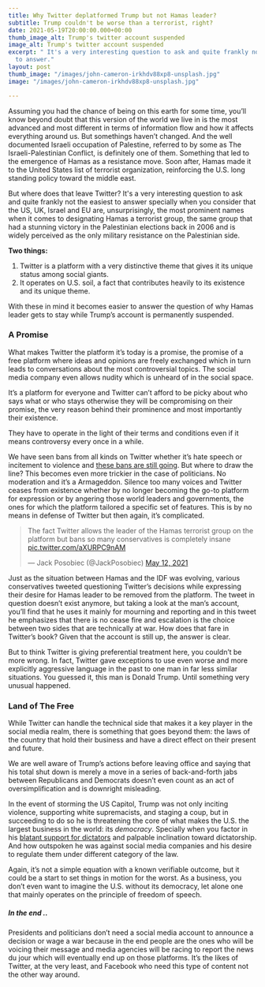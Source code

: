 ```yaml
---
title: Why Twitter deplatformed Trump but not Hamas leader?
subtitle: Trump couldn't be worse than a terrorist, right?
date: 2021-05-19T20:00:00.000+00:00
thumb_image_alt: Trump's twitter account suspended
image_alt: Trump's twitter account suspended
excerpt: " It's a very interesting question to ask and quite frankly not the easiest
  to answer."
layout: post
thumb_image: "/images/john-cameron-irkhdv88xp8-unsplash.jpg"
image: "/images/john-cameron-irkhdv88xp8-unsplash.jpg"

---
```

Assuming you had the chance of being on this earth for some time, you’ll know beyond doubt that this version of the world we live in is the most advanced and most different in terms of information flow and how it affects everything around us. But somethings haven’t changed. And the well documented Israeli occupation of Palestine, referred to by some as The Israeli-Palestinian Conflict, is definitely one of them. Something that led to the emergence of Hamas as a resistance move. Soon after, Hamas made it to the United States list of terrorist organization, reinforcing the U.S. long standing policy toward the middle east.

But where does that leave Twitter? It's a very interesting question to ask and quite frankly not the easiest to answer specially when you consider that the US, UK, Israel and EU are, unsurprisingly, the most prominent names when it comes to designating Hamas a terrorist group, the same group that had a stunning victory in the Palestinian elections back in 2006 and is widely perceived as the only military resistance on the Palestinian side.

**Two things:**

1. Twitter is a platform with a very distinctive theme that gives it its unique status among social giants.
2. It operates on U.S. soil, a fact that contributes heavily to its existence and its unique theme.

With these in mind it becomes easier to answer the question of why Hamas leader gets to stay while Trump’s account is permanently suspended.

### **A Promise**

What makes Twitter the platform it’s today is a promise, the promise of a free platform where ideas and opinions are freely exchanged which in turn leads to conversations about the most controversial topics. The social media company even allows nudity which is unheard of in the social space.

It’s a platform for everyone and Twitter can’t afford to be picky about who says what or who stays otherwise they will be compromising on their promise, the very reason behind their prominence and most importantly their existence.

They have to operate in the light of their terms and conditions even if it means controversy every once in a while.

We have seen bans from all kinds on Twitter whether it’s hate speech or incitement to violence and [these bans are still going](https://www.reuters.com/world/india/twitter-bans-indian-actress-violating-hate-abuse-rules-2021-05-04/). But where to draw the line? This becomes even more trickier in the case of politicians. No moderation and it’s a Armageddon. Silence too many voices and Twitter ceases from existence whether by no longer becoming the go-to platform for expression or by angering those world leaders and governments, the ones for which the platform tailored a specific set of features. This is by no means in defense of Twitter but then again, it’s complicated.

<blockquote class="twitter-tweet"><p lang="en" dir="ltr">The fact Twitter allows the leader of the Hamas terrorist group on the platform but bans so many conservatives is completely insane <a href="https://t.co/aXURPC9nAM">pic.twitter.com/aXURPC9nAM</a></p>— Jack Posobiec (@JackPosobiec) <a href="https://twitter.com/JackPosobiec/status/1392628566915944448?ref_src=twsrc%5Etfw">May 12, 2021</a></blockquote> <script async src="https://platform.twitter.com/widgets.js" charset="utf-8"></script>

Just as the situation between Hamas and the IDF was evolving, various conservatives tweeted questioning Twitter’s decisions while expressing their desire for Hamas leader to be removed from the platform. The tweet in question doesn’t exist anymore, but taking a look at the man’s account, you’ll find that he uses it mainly for mourning and reporting and in this tweet he emphasizes that there is no cease fire and escalation is the choice between two sides that are technically at war. How does that fare in Twitter’s book? Given that the account is still up, the answer is clear.

But to think Twitter is giving preferential treatment here, you couldn’t be more wrong. In fact, Twitter gave exceptions to use even worse and more explicitly aggressive language in the past to one man in far less similar situations. You guessed it, this man is Donald Trump. Until something very unusual happened.

### **Land of The Free**

While Twitter can handle the technical side that makes it a key player in the social media realm, there is something that goes beyond them: the laws of the country that hold their business and have a direct effect on their present and future.

We are well aware of Trump’s actions before leaving office and saying that his total shut down is merely a move in a series of back-and-forth jabs between Republicans and Democrats doesn’t even count as an act of oversimplification and is downright misleading.

In the event of storming the US Capitol, Trump was not only inciting violence, supporting white supremacists, and staging a coup, but in succeeding to do so he is threatening the core of what makes the U.S. the largest business in the world: its _democracy_. Specially when you factor in his [blatant support for dictators](https://www.rollingstone.com/politics/politics-news/trump-wheres-my-favorite-dictator-884509/) and palpable inclination toward dictatorship. And how outspoken he was against social media companies and his desire to regulate them under different category of the law.

Again, it’s not a simple equation with a known verifiable outcome, but it could be a start to set things in motion for the worst. As a business, you don’t even want to imagine the U.S. without its democracy, let alone one that mainly operates on the principle of freedom of speech.

##### **In the end ..**

Presidents and politicians don’t need a social media account to announce a decision or wage a war because in the end people are the ones who will be voicing their message and media agencies will be racing to report the news du jour which will eventually end up on those platforms. It’s the likes of Twitter, at the very least, and Facebook who need this type of content not the other way around.